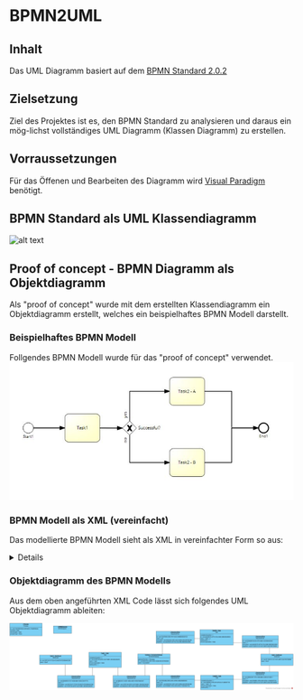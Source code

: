 # BPMN2UML

## Inhalt
Das UML Diagramm basiert auf dem [BPMN Standard 2.0.2](https://www.omg.org/spec/BPMN/2.0.2/)

## Zielsetzung
Ziel des Projektes ist es, den BPMN Standard zu analysieren und daraus ein mög-lichst vollständiges UML Diagramm (Klassen Diagramm) zu erstellen.

## Vorraussetzungen
Für das Öffenen und Bearbeiten des Diagramm wird [Visual Paradigm](https://www.visual-paradigm.com/download/community.jsp) benötigt.


## BPMN Standard als UML Klassendiagramm
![alt text](./BPMN2UML_2019_11_22.jpg "Klassendiagramm")


## Proof of concept - BPMN Diagramm als Objektdiagramm
Als "proof of concept" wurde mit dem erstellten Klassendiagramm ein Objektdiagramm erstellt, welches ein beispielhaftes BPMN Modell darstellt.

### Beispielhaftes BPMN Modell
Follgendes BPMN Modell wurde für das "proof of concept" verwendet.
![alt text](./BPMN2UML_Test_BPMN.jpg "Test BPMN")

### BPMN Modell als XML (vereinfacht)
Das modellierte BPMN Modell sieht als XML in vereinfachter Form so aus:
<details>

````xml
<?xml>
   <process id="sid-21543069-f5db-4c09-8a35-c13bb8558a3e" isClosed="false" isExecutable="false" processType="None">
      <startEvent id="sid-C6FC241F-F72E-4720-BE76-FDD590A42CB6" name="Start1">
         <outgoing>sid-62B4BF65-7D17-4656-88AF-D0AC23817F7D</outgoing>
      </startEvent>
      <task completionQuantity="1" id="sid-1678751B-3DFD-4C2F-B0B1-2BC82502AD5E" isForCompensation="false" name="Task1" startQuantity="1">
         <incoming>sid-62B4BF65-7D17-4656-88AF-D0AC23817F7D</incoming>
         <outgoing>sid-9BEB1D13-5E3F-485A-A8D7-4FB975A6C647</outgoing>
      </task>
      <endEvent id="sid-8713CB15-5127-407C-8B73-D2A7487CB9D6" name="End1">
         <incoming>sid-D2A826FE-6253-47FD-9B2C-A243044A034C</incoming>
         <incoming>sid-CB58CE8F-707A-4498-BB42-ADDA41420911</incoming>
      </endEvent>
      <exclusiveGateway gatewayDirection="Diverging" id="sid-0E620CE2-39F3-4DC3-B2BA-B4C0EF663099" name="Successful?">
         <incoming>sid-9BEB1D13-5E3F-485A-A8D7-4FB975A6C647</incoming>
         <outgoing>sid-91E8499A-E839-4D5C-B7B8-53BA0886EDED</outgoing>
         <outgoing>sid-7CB37B08-D365-4F97-82DC-B6BB0DBD5F2D</outgoing>
      </exclusiveGateway>
      <task completionQuantity="1" id="sid-AAA09D7E-AFF9-475A-9388-388D560295E6" isForCompensation="false" name="Task2 - A" startQuantity="1">
         <incoming>sid-7CB37B08-D365-4F97-82DC-B6BB0DBD5F2D</incoming>
         <outgoing>sid-D2A826FE-6253-47FD-9B2C-A243044A034C</outgoing>
      </task>
      <task completionQuantity="1" id="sid-81900967-2F94-4816-8762-C15280E4F745" isForCompensation="false" name="Task2 - B" startQuantity="1">
         <incoming>sid-91E8499A-E839-4D5C-B7B8-53BA0886EDED</incoming>
         <outgoing>sid-CB58CE8F-707A-4498-BB42-ADDA41420911</outgoing>
      </task>
      <sequenceFlow id="sid-62B4BF65-7D17-4656-88AF-D0AC23817F7D" name="" sourceRef="sid-C6FC241F-F72E-4720-BE76-FDD590A42CB6" targetRef="sid-1678751B-3DFD-4C2F-B0B1-2BC82502AD5E">
      </sequenceFlow>
      <sequenceFlow id="sid-9BEB1D13-5E3F-485A-A8D7-4FB975A6C647" name="" sourceRef="sid-1678751B-3DFD-4C2F-B0B1-2BC82502AD5E" targetRef="sid-0E620CE2-39F3-4DC3-B2BA-B4C0EF663099">
      </sequenceFlow>
      <sequenceFlow id="sid-91E8499A-E839-4D5C-B7B8-53BA0886EDED" name="no" sourceRef="sid-0E620CE2-39F3-4DC3-B2BA-B4C0EF663099" targetRef="sid-81900967-2F94-4816-8762-C15280E4F745">
      </sequenceFlow>
      <sequenceFlow id="sid-7CB37B08-D365-4F97-82DC-B6BB0DBD5F2D" name="yes" sourceRef="sid-0E620CE2-39F3-4DC3-B2BA-B4C0EF663099" targetRef="sid-AAA09D7E-AFF9-475A-9388-388D560295E6">
      </sequenceFlow>
      <sequenceFlow id="sid-D2A826FE-6253-47FD-9B2C-A243044A034C" name="" sourceRef="sid-AAA09D7E-AFF9-475A-9388-388D560295E6" targetRef="sid-8713CB15-5127-407C-8B73-D2A7487CB9D6">
      </sequenceFlow>
      <sequenceFlow id="sid-CB58CE8F-707A-4498-BB42-ADDA41420911" name="" sourceRef="sid-81900967-2F94-4816-8762-C15280E4F745" targetRef="sid-8713CB15-5127-407C-8B73-D2A7487CB9D6">
      </sequenceFlow>
   </process>
   <bpmndi:BPMNDiagram id="sid-140bc4a4-1889-4f59-b8c1-2043e114ba49">
      <!-- Diagram and rendering information -->
   </bpmndi:BPMNDiagram>
</definitions>

````


</details>

### Objektdiagramm des BPMN Modells
Aus dem oben angeführten XML Code lässt sich folgendes UML Objektdiagramm ableiten:

![alt text](./ObjectDiagram/Obj_BPMN2UML_Test1.jpg "Objektdiagramm")
